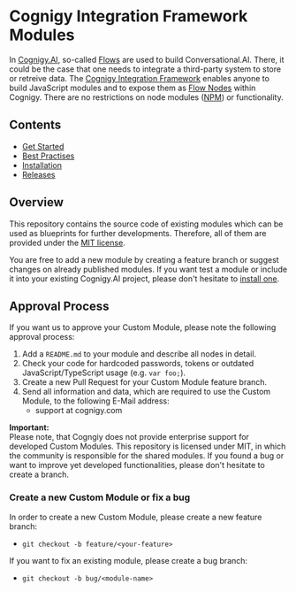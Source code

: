 # Cognigy Integration Framework Modules

In [Cognigy.AI](https://cognigy.com/product/), so-called [Flows](https://docs.cognigy.com/docs/flow) are used to build Conversational.AI. There, it could be the case that one needs to integrate a third-party system to store or retreive data. The [Cognigy Integration Framework](https://docs.cognigy.com/docs/integration-framework) enables anyone to build JavaScript modules and to expose them as [Flow Nodes](https://docs.cognigy.com/docs/general-usage-information) within Cognigy. There are no restrictions on node modules ([NPM](https://www.npmjs.com/)) or functionality.


## Contents

- [Get Started](./docs/get-started.md)
- [Best Practises](./docs/best-practises.md)
- [Installation](./docs/installation.md)
- [Releases](./docs/releases.md)

## Overview

This repository contains the source code of existing modules which can be used as blueprints for further developments. Therefore, all of them are provided under the [MIT license](./LICENSE).

You are free to add a new module by creating a feature branch or suggest changes on already published modules. If you want test a module or include it into your existing Cognigy.AI project, please don't hesitate to [install one](./docs/installation.md).


## Approval Process

If you want us to approve your Custom Module, please note the following approval process:

1. Add a `README.md` to your module and describe all nodes in detail.
2. Check your code for hardcoded passwords, tokens or outdated JavaScript/TypeScript usage (e.g. `var foo;`).
3. Create a new Pull Request for your Custom Module feature branch.
4. Send all information and data, which are required to use the Custom Module, to the following E-Mail address:
    - support at cognigy.com

**Important:** \
Please note, that Cogngiy does not provide enterprise support for developed Custom Modules. This repository is licensed under MIT, in which the community is responsible for the shared modules. If you found a bug or want to improve yet developed functionalities, please don't hesitate to create a branch.

### Create a new Custom Module or fix a bug

In order to create a new Custom Module, please create a new feature branch:

- `git checkout -b feature/<your-feature>`

If you want to fix an existing module, please create a bug branch:

- `git checkout -b bug/<module-name>`
